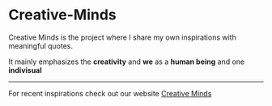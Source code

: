 # Creative-Minds

Creative Minds is the project where I share my own inspirations with meaningful quotes.

It mainly emphasizes the **creativity** and **we** as a **human being** and one **indivisual**

------

For recent inspirations check out our website [Creative Minds](https://jinnn0.github.io/creative-minds/)
